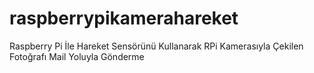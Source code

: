 # raspberrypikamerahareket
Raspberry Pi İle Hareket Sensörünü Kullanarak RPi Kamerasıyla Çekilen Fotoğrafı Mail Yoluyla Gönderme
